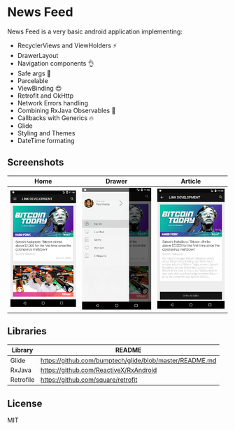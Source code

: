 # News Feed


News Feed is a very basic android application implementing:

  - RecyclerViews and ViewHolders :zap:
  - DrawerLayout
  - Navigation components :ok_hand:
  - Safe args :running:
  - Parcelable
  - ViewBinding :heart_eyes:
  - Retrofit and OkHttp
  - Network Errors handling
  - Combining RxJava Observables :clap:
  - Callbacks with Generics :fire:
  - Glide
  - Styling and Themes
  - DateTime formating

## Screenshots

Home            |  Drawer          |  Article
:-------------------------:|:-------------------------:|:-------------------------:
![](https://github.com/Ahmedc2l/news-feed/blob/master/Screenshot_1586253377.png)  |  ![](https://github.com/Ahmedc2l/news-feed/blob/master/Screenshot_1586253386.png) | ![](https://github.com/Ahmedc2l/news-feed/blob/master/Screenshot_1586253402.png)


## Libraries

| Library | README |
| ------ | ------ |
| Glide | https://github.com/bumptech/glide/blob/master/README.md |
| RxJava | https://github.com/ReactiveX/RxAndroid |
| Retrofile | https://github.com/square/retrofit |

License
----

MIT

